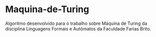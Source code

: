 # Maquina-de-Turing
Algoritmo desenvolvido para o trabalho sobre Máquina de Turing da disciplina Linguagens Formais e Autômatos da Faculdade Farias Brito.
